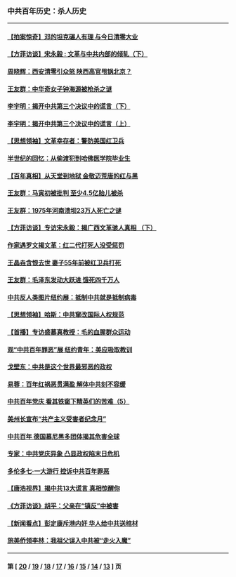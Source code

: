 ### 中共百年历史：杀人历史
---
#### [【拍案惊奇】邓的坦克碾人有理 与今日清零大业](../../pages/nf1176106/n13729574.md?06120430) 
#### [【方菲访谈】宋永毅 : 文革与中共内部的倾轧（下）](../../pages/nf1176106/n13486836.md?06120430) 
#### [周晓辉：西安清零引众怒 陕西高官甩锅北京？](../../pages/nf1176106/n13484627.md?06120430) 
#### [王友群：中华奇女子钟海源被枪杀之谜](../../pages/nf1176106/n13430555.md?06120430) 
#### [李宇明：揭开中共第三个决议中的谎言（下）](../../pages/nf1176106/n13389389.md?06120430) 
#### [李宇明：揭开中共第三个决议中的谎言（上）](../../pages/nf1176106/n13388697.md?06120430) 
#### [【思想领袖】文革幸存者：警防美国红卫兵](../../pages/nf1176106/n13339289.md?06120430) 
#### [半世纪的回忆：从偷渡犯到哈佛医学院毕业生](../../pages/nf1176106/n13345328.md?06120430) 
#### [【百年真相】从天堂到地狱 金敬迈荒唐的红与黑](../../pages/nf1176106/n13336995.md?06120430) 
#### [王友群：马寅初被批判 至少4.5亿胎儿被杀](../../pages/nf1176106/n13260313.md?06120430) 
#### [王友群：1975年河南溃坝23万人死亡之谜](../../pages/nf1176106/n13231576.md?06120430) 
#### [【方菲访谈】专访宋永毅：揭广西文革骇人真相 （下）](../../pages/nf1176106/n13209074.md?06120430) 
#### [作家遇罗文揭文革：红二代打死人没受惩罚](../../pages/nf1176106/n13205254.md?06120430) 
#### [王晶垚含恨去世 妻子55年前被红卫兵打死](../../pages/nf1176106/n13203590.md?06120430) 
#### [王友群：毛泽东发动大跃进 饿死四千万人](../../pages/nf1176106/n13177158.md?06120430) 
#### [中共反人类图片纽约展：抵制中共就是抵制病毒](../../pages/nf1176106/n13115371.md?06120430) 
#### [【思想领袖】哈斯：中共窜改国际人权规范](../../pages/nf1176106/n13053647.md?06120430) 
#### [【首播】专访盛慕真教授：毛的血腥群众运动](../../pages/nf1176106/n13091782.md?06120430) 
#### [观“中共百年罪恶”展 纽约青年：美应吸取教训](../../pages/nf1176106/n13085246.md?06120430) 
#### [戈壁东：中共是这个世界最邪恶的政权](../../pages/nf1176106/n13085641.md?06120430) 
#### [易蓉：百年红祸恶贯满盈 解体中共刻不容缓](../../pages/nf1176106/n13084455.md?06120430) 
#### [中共百年党庆 看其铁窗下精英们的苦难（5）](../../pages/nf1176106/n13076766.md?06120430) 
#### [美州长宣布“共产主义受害者纪念月”](../../pages/nf1176106/n13074024.md?06120430) 
#### [中共百年 德国慕尼黑多团体揭其危害全球](../../pages/nf1176106/n13068873.md?06120430) 
#### [专家：中共党庆异象 凸显政权陷末日危机](../../pages/nf1176106/n13067084.md?06120430) 
#### [多伦多七·一大游行 控诉中共百年罪恶](../../pages/nf1176106/n13062043.md?06120430) 
#### [【唐浩视界】揭中共13大谎言 真相惊醒你](../../pages/nf1176106/n13065208.md?06120430) 
#### [《方菲访谈》胡平：父亲在“镇反”中被害](../../pages/nf1176106/n13064114.md?06120430) 
#### [【新闻看点】彭定康斥港内奸 华人给中共送棺材](../../pages/nf1176106/n13064230.md?06120430) 
#### [旅美侨领李林：我祖父误入中共被“走火入魔”](../../pages/nf1176106/n13062777.md?06120430) 

---
#### 第 [ [20](./20.md?06120430) / [19](./19.md?06120430) / [18](./18.md?06120430) / [17](./17.md?06120430) / [16](./16.md?06120430) / [15](./15.md?06120430) / [14](./14.md?06120430) / [13](./13.md?06120430) ] 页
